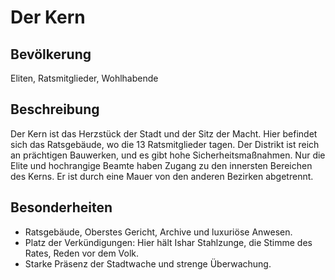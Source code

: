 # Der Kern

## Bevölkerung
Eliten, Ratsmitglieder, Wohlhabende

## Beschreibung
Der Kern ist das Herzstück der Stadt und der Sitz der Macht. Hier befindet sich das Ratsgebäude, wo die 13 Ratsmitglieder tagen. Der Distrikt ist reich an prächtigen Bauwerken, und es gibt hohe Sicherheitsmaßnahmen. Nur die Elite und hochrangige Beamte haben Zugang zu den innersten Bereichen des Kerns. Er ist durch eine Mauer von den anderen Bezirken abgetrennt.

## Besonderheiten
- Ratsgebäude, Oberstes Gericht, Archive und luxuriöse Anwesen.
- Platz der Verkündigungen: Hier hält Ishar Stahlzunge, die Stimme des Rates, Reden vor dem Volk.
- Starke Präsenz der Stadtwache und strenge Überwachung.

